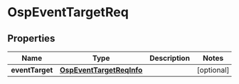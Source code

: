 # OspEventTargetReq

## Properties
Name | Type | Description | Notes
------------ | ------------- | ------------- | -------------
**eventTarget** | [**OspEventTargetReqInfo**](OspEventTargetReqInfo.md) |  |  [optional]
